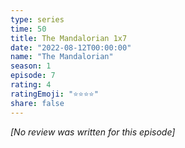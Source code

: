 ```yaml
---
type: series
time: 50
title: The Mandalorian 1x7
date: "2022-08-12T00:00:00"
name: "The Mandalorian"
season: 1
episode: 7
rating: 4
ratingEmoji: "⭐️⭐️⭐️⭐️"
share: false
---
```


*[No review was written for this episode]*
